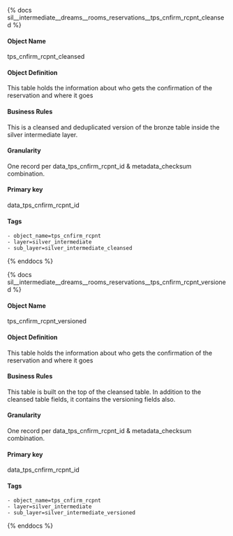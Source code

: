 {% docs sil__intermediate__dreams__rooms_reservations__tps_cnfirm_rcpnt_cleansed %}

#### Object Name
tps_cnfirm_rcpnt_cleansed

#### Object Definition
This table holds the information about who gets the confirmation of the reservation and where it goes

#### Business Rules
This is a cleansed and deduplicated version of the bronze table inside the silver intermediate layer.

#### Granularity
One record per data_tps_cnfirm_rcpnt_id & metadata_checksum combination.

#### Primary key
data_tps_cnfirm_rcpnt_id

#### Tags
    - object_name=tps_cnfirm_rcpnt
    - layer=silver_intermediate
    - sub_layer=silver_intermediate_cleansed

{% enddocs %}

{% docs sil__intermediate__dreams__rooms_reservations__tps_cnfirm_rcpnt_versioned %}

#### Object Name
tps_cnfirm_rcpnt_versioned

#### Object Definition
This table holds the information about who gets the confirmation of the reservation and where it goes

#### Business Rules
This table is built on the top of the cleansed table. In addition to the cleansed table fields, it contains the versioning fields also.

#### Granularity
One record per data_tps_cnfirm_rcpnt_id & metadata_checksum combination.

#### Primary key
data_tps_cnfirm_rcpnt_id

#### Tags
    - object_name=tps_cnfirm_rcpnt
    - layer=silver_intermediate
    - sub_layer=silver_intermediate_versioned

{% enddocs %}